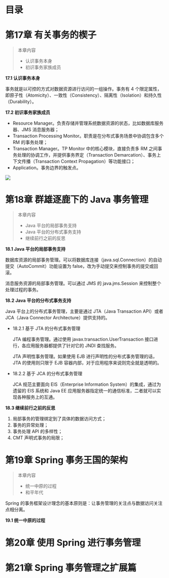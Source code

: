 # 目录



# 第17章 有关事务的楔子

> 本章内容
>
> - 认识事务本身
> - 初识事务家族成员

**17.1 认识事务本身**

事务就是以可控的方式对数据资源进行访问的一组操作。事务有 4 个限定属性，即原子性（Atomicity）、一致性（Consistency）、隔离性（Isolation）和持久性（Durability）。

**17.2 初识事务家族成员**

- Resource Manager。负责存储并管理系统数据资源的状态，比如数据库服务器、JMS 消息服务器；
- Transaction Processing Monitor。职责是在分布式事务场景中协调包含多个 RM 的事务处理；
- Transaction Manager。TP Monitor 中的核心模块，直接负责多 RM 之间事务处理的协调工作，并提供事务界定（Transaction Demarcation）、事务上下文传播（Transaction Context Propagation）等功能接口；
- Application。事务边界的触发点。

![](https://technotes.oss-cn-shenzhen.aliyuncs.com/2021/images/全局事务示意图.jpg)

# 第18章 群雄逐鹿下的 Java 事务管理

> 本章内容
>
> - Java 平台的局部事务支持
> - Java 平台的分布式事务支持
> - 继续前行之前的反思

**18.1 Java 平台的局部事务支持**

数据库资源的局部事务管理。可以将数据库连接（java.sql.Connection）的自动提交（AutoCommit）功能设置为 false，改为手动提交来控制事务的提交或回滚。

消息服务资源的局部事务管理。可以通过 JMS 的 java.jms.Session 来控制整个处理过程的事务。

**18.2 Java 平台的分布式事务支持**

Java 平台上的分布式事务管理，主要是通过 JTA（Java Transaction API）或者 JCA（Java Connector Architecture）提供支持的。

- 18.2.1 基于 JTA 的分布式事务管理

  JTA 编程事务管理。通过使用 javax.transaction.UserTransaction 接口进行，各应用服务器都提供了针对它的 JNDI 查找服务。

  JTA 声明性事务管理。如果使用 EJB 进行声明性的分布式事务管理的话，JTA 的使用则只限于 EJB 容器内部，对于应用程序来说则完全就是透明的。

- 18.2.2 基于 JCA 的分布式事务管理

  JCA 规范主要面向 EIS（Enterprise Information System）的集成，通过为遗留的 EIS 系统和 Java EE 应用服务器指定统一的通信标准，二者就可以实现各种服务上的互通。

**18.3 继续前行之前的反思**

1. 局部事务的管理绑定到了具体的数据访问方式；
2. 事务的异常处理；
3. 事务处理 API 的多样性；
4. CMT 声明式事务的局限；

# 第19章 Spring 事务王国的架构

> 本章内容
>
> - 统一中原的过程
> - 和平年代

Spring 的事务框架设计理念的基本原则是：让事务管理的关注点与数据访问关注点相分离。

**19.1 统一中原的过程**













# 第20章 使用 Spring 进行事务管理





# 第21章 Spring 事务管理之扩展篇









